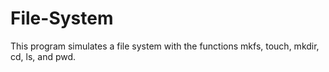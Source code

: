# File-System
This program simulates a file system with the functions mkfs, touch, mkdir, cd, ls, and pwd.
